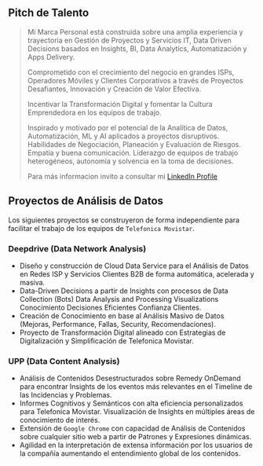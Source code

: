 ## Pitch de Talento

> Mi Marca Personal está construida sobre una amplia experiencia y trayectoria en Gestión de Proyectos y Servicios IT, Data Driven Decisions basados en Insights, BI, Data Analytics, Automatización y Apps Delivery.
> 
> Comprometido con el crecimiento del negocio en grandes ISPs, Operadores Móviles y Clientes Corporativos a través de Proyectos Desafiantes, Innovación y Creación de Valor Efectiva.
> 
> Incentivar la Transformación Digital y fomentar la Cultura Emprendedora en los equipos de trabajo.
> 
> Inspirado y motivado por el potencial de la Analítica de Datos, Automatización, ML y AI aplicados a proyectos disruptivos. Habilidades de Negociación, Planeación y Evaluación de Riesgos. Empatía y buena comunicación. Liderazgo de equipos de trabajo heterogéneos, autonomía y solvencia en la toma de decisiones.
> 
> Para más informacion invito a consultar mi [LinkedIn Profile](https://www.linkedin.com/in/hector-acevedo-data-pmp-itil/)

## Proyectos de Análisis de Datos
Los siguientes proyectos se construyeron de forma independiente para facilitar el trabajo de los equipos de `Telefonica Movistar`.

### Deepdrive (Data Network Analysis)
- Diseño y construcción de Cloud Data Service para el Análisis de Datos en Redes ISP y Servicios Clientes B2B de forma automática, acelerada y masiva.
- Data-Driven Decisions a partir de Insights con procesos de Data Collection (Bots) Data Analysis and Processing Visualizations Conocimiento Decisiones Eficientes Confianza Clientes.
- Creación de Conocimiento en base al Análisis Masivo de Datos (Mejoras, Performance, Fallas, Security, Recomendaciones).
- Proyecto de Transformación Digital alineado con Estrategias de Digitalización y Simplificación de Telefonica Movistar.

### UPP (Data Content Analysis)
- Análisis de Contenidos Desestructurados sobre Remedy OnDemand para encontrar Insights de los eventos más relevantes en el Timeline de las Incidencias y Problemas.
- Informes Cognitivos y Semánticos con alta eficiencia personalizados para Telefonica Movistar. Visualización de Insights en múltiples áreas de conocimiento de interés.
- Extensión de `Google Chrome` con capacidad de Análisis de Contenidos sobre cualquier sitio web a partir de Patrones y Expresiones dinámicas.
- Agilidad en la interpretación de extensa información por los usuarios de la compañía aumentando el entendimiento global de los contenidos.
